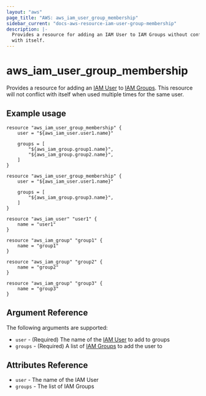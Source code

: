 ```yaml
---
layout: "aws"
page_title: "AWS: aws_iam_user_group_membership"
sidebar_current: "docs-aws-resource-iam-user-group-membership"
description: |-
  Provides a resource for adding an IAM User to IAM Groups without conflicting
  with itself.
---
```


# aws_iam_user_group_membership

Provides a resource for adding an [IAM User][2] to [IAM Groups][1].  This
resource will not conflict with itself when used multiple times for the same
user.

## Example usage

```hcl
resource "aws_iam_user_group_membership" {
	user = "${aws_iam_user.user1.name}"

	groups = [
		"${aws_iam_group.group1.name}",
		"${aws_iam_group.group2.name}",
	]
}

resource "aws_iam_user_group_membership" {
	user = "${aws_iam_user.user1.name}"

	groups = [
		"${aws_iam_group.group3.name}",
	]
}

resource "aws_iam_user" "user1" {
	name = "user1"
}

resource "aws_iam_group" "group1" {
	name = "group1"
}

resource "aws_iam_group" "group2" {
	name = "group2"
}

resource "aws_iam_group" "group3" {
	name = "group3"
}
```

## Argument Reference

The following arguments are supported:

* `user` - (Required) The name of the [IAM User][2] to add to groups
* `groups` - (Required) A list of [IAM Groups][1] to add the user to

## Attributes Reference

* `user` - The name of the IAM User
* `groups` - The list of IAM Groups

[1]: /docs/providers/aws/r/iam_group.html
[2]: /docs/providers/aws/r/iam_user.html
